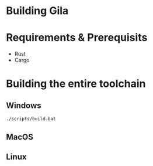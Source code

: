 # Building Gila

# Requirements & Prerequisits
- Rust
- Cargo

# Building the entire toolchain

## Windows
`./scripts/build.bat`

## MacOS
<todo>

## Linux
<todo>
